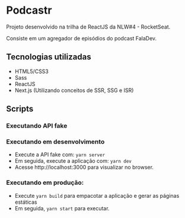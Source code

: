 # Podcastr

Projeto desenvolvido na trilha de ReactJS da NLW#4 - RocketSeat.

Consiste em um agregador de episódios do podcast FalaDev.

## Tecnologias utilizadas

- HTML5/CSS3
- Sass
- ReactJS
- Next.js (Utilizando conceitos de SSR, SSG e ISR)

## Scripts

### Executando API fake



### Executando em desenvolvimento

- Execute a API fake com: `yarn server` 
- Em seguida, execute a aplicação com: `yarn dev`
- Acesse http://localhost:3000 para visualizar no browser.

### Executando em produção:

- Execute `yarn build` para empacotar a aplicação e gerar as páginas estáticas
- Em seguida, `yarn start` para executar.
